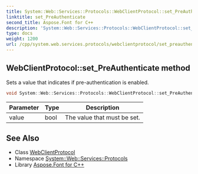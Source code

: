 ```yaml
---
title: System::Web::Services::Protocols::WebClientProtocol::set_PreAuthenticate method
linktitle: set_PreAuthenticate
second_title: Aspose.Font for C++
description: 'System::Web::Services::Protocols::WebClientProtocol::set_PreAuthenticate method. Sets a value that indicates if pre-authentication is enabled in C++.'
type: docs
weight: 1200
url: /cpp/system.web.services.protocols/webclientprotocol/set_preauthenticate/
---
```

## WebClientProtocol::set_PreAuthenticate method


Sets a value that indicates if pre-authentication is enabled.

```cpp
void System::Web::Services::Protocols::WebClientProtocol::set_PreAuthenticate(bool value)
```


| Parameter | Type | Description |
| --- | --- | --- |
| value | bool | The value that must be set. |

## See Also

* Class [WebClientProtocol](../)
* Namespace [System::Web::Services::Protocols](../../)
* Library [Aspose.Font for C++](../../../)
